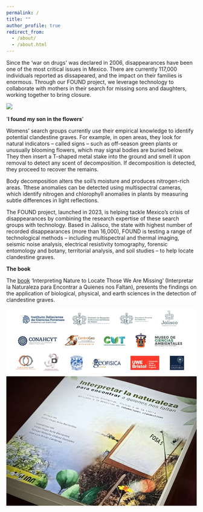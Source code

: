 ```yaml
---
permalink: /
title: ""
author_profile: true
redirect_from: 
  - /about/
  - /about.html
---
```


Since the ‘war on drugs' was declared in 2006, disappearances have been one of the most critical issues in Mexico. There are currently 117,000 individuals reported as dissapeared, and the impact on their families is enormous. Through our FOUND project, we leverage technology to collaborate with mothers in their search for missing sons and daughters, working together to bring closure.

<img width="700" src="https://github.com/FOUND-project/found-project.github.io/blob/master/images/Screenshot%202024-11-11%20at%2014.12.53.png">

'**I found my son in the flowers**'

Womens’ search groups currently use their empirical knowledge to identify potential clandestine graves. For example, in open areas, they look for natural indicators – called signs – such as off-season green plants or unusually blooming flowers, which may signal bodies are buried below. They then insert a T-shaped metal stake into the ground and smell it upon removal to detect any scent of decomposition. If decomposition is detected, they proceed to recover the remains.

Body decomposition alters the soil’s moisture and produces nitrogen-rich areas. Tthese anomalies can be detected using multispectral cameras, which identify nitrogen and chlorophyll anomalies in plants by measuring subtle differences in light reflections.

The FOUND project, launched in 2023, is helping tackle Mexico’s crisis of disappearances by combining the research expertise of these search groups with technology. Based in Jalisco, the state with highest number of recorded disappearances (more than 16,000), FOUND is testing a range of technological methods – including multispectral and thermal imaging, seismic noise analysis, electrical resistivity tomography, forensic entomology and botany, territorial analysis, and soil studies – to help locate clandestine graves. 

**The book**

The [book](https://www.centrogeo.org.mx/cgeo_archivo/240926_libro-interpretar-la-naturaleza.pdf) ‘Interpreting Nature to Locate Those We Are Missing’ (Interpretar la Naturaleza para Encontrar a Quienes nos Faltan), presents the findings on the application of biological, physical, and earth sciences in the detection of clandestine graves.

<img width="700" src="https://github.com/FOUND-project/found-project.github.io/blob/master/images/1727361199015.jpg">
